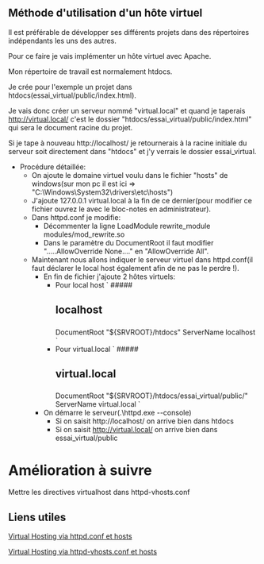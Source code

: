 ## Méthode d'utilisation d'un hôte virtuel
Il est préférable de développer ses différents projets dans des répertoires indépendants les uns des autres.

Pour ce faire je vais implémenter un hôte virtuel avec Apache.

Mon répertoire de travail est normalement htdocs.

Je crée  pour l'exemple un projet dans htdocs(essai_virtual/public/index.html).

Je vais donc créer un serveur nommé  "virtual.local" et quand je taperais http://virtual.local/ c'est le dossier "htdocs/essai_virtual/public/index.html" qui sera le document racine du projet.

Si je tape à nouveau http://localhost/ je retournerais à la racine initiale du serveur soit directement dans "htdocs" et j'y verrais le dossier essai_virtual.


* Procédure détaillée:
	* On ajoute le domaine virtuel voulu dans le fichier "hosts" de windows(sur mon pc il est ici => "C:\Windows\System32\drivers\etc\hosts")
	* J'ajoute 127.0.0.1 virtual.local à la fin de ce dernier(pour modifier ce fichier ouvrez le avec le bloc-notes en administrateur).
	* Dans httpd.conf je modifie:
		* Décommenter la ligne LoadModule rewrite_module modules/mod_rewrite.so
		* Dans le paramètre du DocumentRoot il faut modifier ".....AllowOverride None...." en "AllowOverride All".
	* Maintenant nous allons indiquer le serveur virtuel dans httpd.conf(il faut déclarer le local host également afin de ne pas le perdre !).
		* En fin de fichier j'ajoute 2 hôtes virtuels:
			* Pour local host
				` #####    
				## localhost    
				#####    
				<VirtualHost localhost>     
    			DocumentRoot "${SRVROOT}/htdocs"    
    			ServerName localhost    
				</VirtualHost> `
			* Pour virtual.local 
				` #####    
				## virtual.local   
				#####    
				<VirtualHost virtual.local>     
    			DocumentRoot "${SRVROOT}/htdocs/essai_virtual/public/"        
    			ServerName virtual.local   
				</VirtualHost> `
		* On démarre le serveur(.\httpd.exe --console)
			* Si on saisit http://localhost/ on arrive bien dans htdocs
			* Si on saisit http://virtual.local/ on arrive bien dans essai_virtual/public

# Amélioration à suivre
Mettre les directives virtualhost dans httpd-vhosts.conf


## Liens utiles
[Virtual Hosting via httpd.conf et hosts](https://www.commentcamarche.net/faq/10240-configurer-apache-et-windows-pour-creer-un-hote-virtuel)

[Virtual Hosting via httpd-vhosts.conf et hosts](https://blog.pascal-martin.fr/public/zfstde-fr/zfbook.creating.a.local.domain.using.apache.virtual.hosts.html)